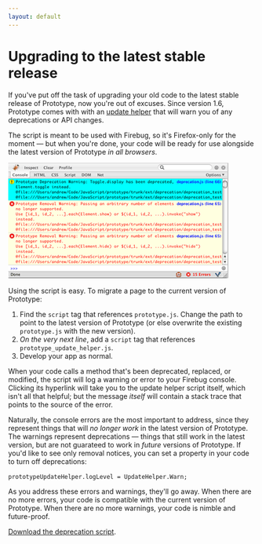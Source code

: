 ```yaml
---
layout: default
---
```


Upgrading to the latest stable release
======================================

If you've put off the task of upgrading your old code to the latest stable release of Prototype, now you're out of excuses. Since version 1.6, Prototype comes with with an <a href="/assets/2008/4/22/prototype_update_helper.js">update helper</a> that will warn you of any deprecations or API changes.

The script is meant to be used with Firebug, so it's Firefox-only for the moment — but when you're done, your code will be ready for use alongside the latest version of Prototype <em>in all browsers</em>.

<img src="/assets/2008/2/12/console1_1.png" alt="deprecation.js screenshot" />

Using the script is easy. To migrate a page to the current version of Prototype:

1. Find the <code>script</code> tag that references <code>prototype.js</code>. Change the path to point to the latest version of Prototype (or else overwrite the existing <code>prototype.js</code> with the new version).
2. <em>On the very next line</em>, add a <code>script</code> tag that references <code>prototype\_update\_helper.js</code>. 
3. Develop your app as normal.

When your code calls a method that's been deprecated, replaced, or modified, the script will log a warning or error to your Firebug console. Clicking its hyperlink will take you to the update helper script itself, which isn't all that helpful; but the message <em>itself</em> will contain a stack trace that points to the source of the error.

Naturally, the console errors are the most important to address, since they represent things that will <em>no longer work</em> in the latest version of Prototype. The warnings represent deprecations — things that still work in the latest version, but are not guarateed to work in <em>future</em> versions of Prototype. If you'd like to see only removal notices, you can set a property in your code to turn off deprecations:

    prototypeUpdateHelper.logLevel = UpdateHelper.Warn;

As you address these errors and warnings, they'll go away. When there are no more errors, your code is compatible with the current version of Prototype. When there are no more warnings, your code is nimble and future-proof.

<a href="/assets/2008/4/22/prototype_update_helper.js">Download the deprecation script</a>.
